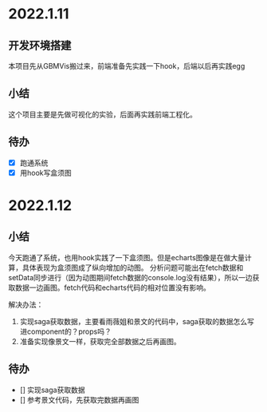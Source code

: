 # 2022.1.11
## 开发环境搭建
本项目先从GBMVis搬过来，前端准备先实践一下hook，后端以后再实践egg

## 小结
这个项目主要是先做可视化的实验，后面再实践前端工程化。

## 待办
- [x] 跑通系统
- [x] 用hook写盒须图

# 2022.1.12
## 小结
今天跑通了系统，也用hook实践了一下盒须图。但是echarts图像是在做大量计算，具体表现为盒须图成了纵向增加的动图。
分析问题可能出在fetch数据和setData同步进行（因为动图期间fetch数据的console.log没有结果），所以一边获取数据一边画图。fetch代码和echarts代码的相对位置没有影响。

解决办法：
1. 实现saga获取数据，主要看雨薇姐和景文的代码中，saga获取的数据怎么写进component的？props吗？
2. 准备实现像景文一样，获取完全部数据之后再画图。

## 待办
- [] 实现saga获取数据
- [] 参考景文代码，先获取完数据再画图 